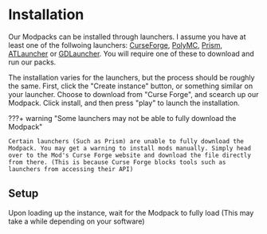 # Installation

Our Modpacks can be installed through launchers. I assume you have at least one of the follwoing launchers: [CurseForge](https://www.curseforge.com/download/app), [PolyMC](https://polymc.org/),  [Prism](https://prismlauncher.org/), [ATLauncher](https://atlauncher.com/) or [GDLauncher](https://gdlauncher.com/en/). You will require one of these to download and run our packs. 

The installation varies for the launchers, but the process should be roughly the same. First, click the "Create instance" button, or something similar on your launcher. Choose to download from "Curse Forge", and scearch up our Modpack. Click install, and then press "play" to launch the installation.

???+ warning "Some launchers may not be able to fully download the Modpack"
    
    Certain launchers (Such as Prism) are unable to fully download the Modpack. You may get a warning to install mods manually. Simply head over to the Mod's Curse Forge website and download the file directly from there. (This is because Curse Forge blocks tools such as launchers from accessing their API)

## Setup

Upon loading up the instance, wait for the Modpack to fully load (This may take a while depending on your software)